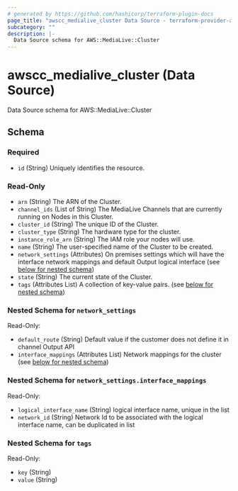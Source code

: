 ```yaml
---
# generated by https://github.com/hashicorp/terraform-plugin-docs
page_title: "awscc_medialive_cluster Data Source - terraform-provider-awscc"
subcategory: ""
description: |-
  Data Source schema for AWS::MediaLive::Cluster
---
```


# awscc_medialive_cluster (Data Source)

Data Source schema for AWS::MediaLive::Cluster



<!-- schema generated by tfplugindocs -->
## Schema

### Required

- `id` (String) Uniquely identifies the resource.

### Read-Only

- `arn` (String) The ARN of the Cluster.
- `channel_ids` (List of String) The MediaLive Channels that are currently running on Nodes in this Cluster.
- `cluster_id` (String) The unique ID of the Cluster.
- `cluster_type` (String) The hardware type for the cluster.
- `instance_role_arn` (String) The IAM role your nodes will use.
- `name` (String) The user-specified name of the Cluster to be created.
- `network_settings` (Attributes) On premises settings which will have the interface network mappings and default Output logical interface (see [below for nested schema](#nestedatt--network_settings))
- `state` (String) The current state of the Cluster.
- `tags` (Attributes List) A collection of key-value pairs. (see [below for nested schema](#nestedatt--tags))

<a id="nestedatt--network_settings"></a>
### Nested Schema for `network_settings`

Read-Only:

- `default_route` (String) Default value if the customer does not define it in channel Output API
- `interface_mappings` (Attributes List) Network mappings for the cluster (see [below for nested schema](#nestedatt--network_settings--interface_mappings))

<a id="nestedatt--network_settings--interface_mappings"></a>
### Nested Schema for `network_settings.interface_mappings`

Read-Only:

- `logical_interface_name` (String) logical interface name, unique in the list
- `network_id` (String) Network Id to be associated with the logical interface name, can be duplicated in list



<a id="nestedatt--tags"></a>
### Nested Schema for `tags`

Read-Only:

- `key` (String)
- `value` (String)
